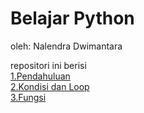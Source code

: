 # Belajar Python 
oleh: Nalendra Dwimantara

repositori ini berisi <br>
[1.Pendahuluan](https://github.com/nalendradwimantara/Belajar-Python/blob/main/1.Pendahuluan.ipynb) <br>
[2.Kondisi dan Loop](https://github.com/nalendradwimantara/Belajar-Python/blob/main/2.Kondisi_dan_Loop.ipynb) <br>
[3.Fungsi](https://github.com/nalendradwimantara/Belajar-Python/blob/main/3.Fungsi.ipynb) <br>

